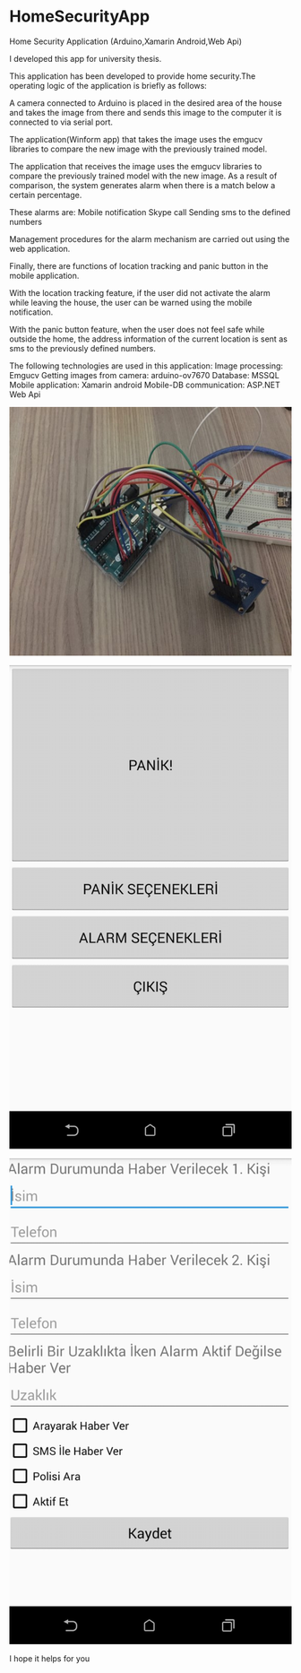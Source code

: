 # HomeSecurityApp
Home Security Application (Arduino,Xamarin Android,Web Api)

I developed this app for university thesis.

This application has been developed to provide home security.The operating logic of the application is briefly as follows:

A camera connected to Arduino is placed in the desired area of the house and takes the image from there and sends this image to the computer it is connected to via serial port.

The application(Winform app) that takes the image uses the emgucv libraries to compare the new image with the previously trained model.

The application that receives the image uses the emgucv libraries to compare the previously trained model with the new image. As a result of comparison, 
the system generates alarm when there is a match below a certain percentage.

These alarms are:
Mobile notification
Skype call
Sending sms to the defined numbers

Management procedures for the alarm mechanism are carried out using the web application.

Finally, there are functions of location tracking and panic button in the mobile application.

With the location tracking feature, if the user did not activate the alarm while leaving the house, the user can be warned using the mobile notification.

With the panic button feature, when the user does not feel safe while outside the home, the address information of the current location is sent as sms to the previously defined numbers.

The following technologies are used in this application:
Image processing: Emgucv
Getting images from camera: arduino-ov7670
Database: MSSQL
Mobile application: Xamarin android
Mobile-DB communication: ASP.NET Web Api

![image](https://github.com/HasanBasriOK/HomeSecurityApp/blob/master/pictures/Picture1.jpg)

![image](https://github.com/HasanBasriOK/HomeSecurityApp/blob/master/pictures/Screenshot_2018-05-23-06-48-23.png)

![image](https://github.com/HasanBasriOK/HomeSecurityApp/blob/master/pictures/Screenshot_2018-05-23-06-50-31.png)

I hope it helps for you
